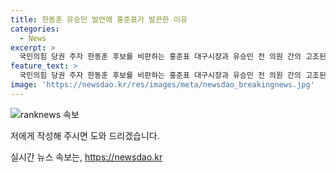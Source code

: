 ```yaml
---
title: 한동훈 유승민 발언에 홍준표가 발끈한 이유
categories:
  - News
excerpt: >
  국민의힘 당권 주자 한동훈 후보를 비판하는 홍준표 대구시장과 유승민 전 의원 간의 고조된 갈등 속, 홍 시장은 한 후보를 지지하며 윤 정권의 도살을 예언하고, 유 전 의원은 홍 시장을 비난하며 윤 대통령의 힘이 약해지면 먼저 칼을 꽂을 것이라고 주장했다. 또한, 홍 시장은 한 후보를 좌파와 연관지어 비판하며 갈등을 조장하고 있다. 이에 당내 갈등이 심화되고 있으며, 이들의 발언에 대한 논란이 커지고 있다.
feature_text: >
  국민의힘 당권 주자 한동훈 후보를 비판하는 홍준표 대구시장과 유승민 전 의원 간의 고조된 갈등 속, 홍 시장은 한 후보를 지지하며 윤 정권의 도살을 예언하고, 유 전 의원은 홍 시장을 비난하며 윤 대통령의 힘이 약해지면 먼저 칼을 꽂을 것이라고 주장했다. 또한, 홍 시장은 한 후보를 좌파와 연관지어 비판하며 갈등을 조장하고 있다. 이에 당내 갈등이 심화되고 있으며, 이들의 발언에 대한 논란이 커지고 있다.
image: 'https://newsdao.kr/res/images/meta/newsdao_breakingnews.jpg'
---
```


<p><img src="https://newsdao.kr/res/images/meta/newsdao_breakingnews.jpg" alt="ranknews 속보" /></p>

<p>저에게 작성해 주시면 도와 드리겠습니다.</p>
실시간 뉴스 속보는, <a href="https://newsdao.kr" rel="dofollow">https://newsdao.kr</a>


